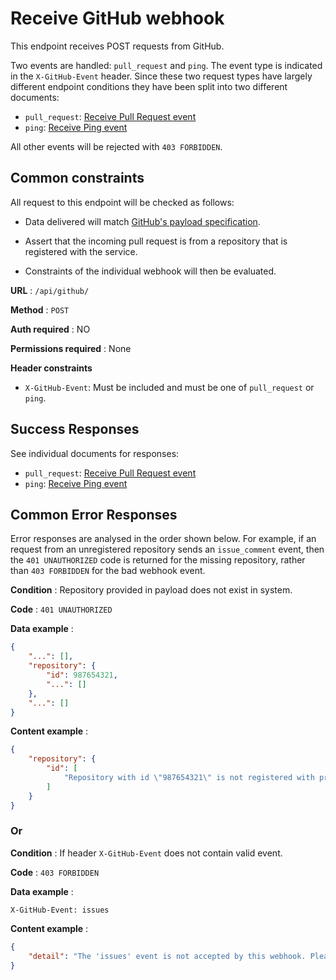 # Receive GitHub webhook

This endpoint receives POST requests from GitHub.

Two events are handled: `pull_request` and `ping`. The event type is indicated
in the `X-GitHub-Event` header. Since these two request types have largely
different endpoint conditions they have been split into two different
documents:

* `pull_request`: [Receive Pull Request event](post_pull_request.md)
* `ping`: [Receive Ping event](post_ping.md)

All other events will be rejected with `403 FORBIDDEN`.

## Common constraints

All request to this endpoint will be checked as follows:

* Data delivered will match [GitHub's payload
specification](https://developer.github.com/webhooks/#payloads).

* Assert that the incoming pull request is from a repository that is registered
    with the service.

* Constraints of the individual webhook will then be evaluated.

**URL** : `/api/github/`

**Method** : `POST`

**Auth required** : NO

**Permissions required** : None

**Header constraints**

* `X-GitHub-Event`: Must be included and must be one of `pull_request` or
    `ping`.

## Success Responses

See individual documents for responses:

* `pull_request`: [Receive Pull Request event](post_pull_request.md)
* `ping`: [Receive Ping event](post_ping.md)

## Common Error Responses

Error responses are analysed in the order shown below. For example, if an
request from an unregistered repository sends an `issue_comment` event, then
the `401 UNAUTHORIZED` code is returned for the missing repository, rather than
`403 FORBIDDEN` for the bad webhook event.


**Condition** : Repository provided in payload does not exist in system.

**Code** : `401 UNAUTHORIZED`

**Data example** :

```json
{
    "...": [],
    "repository": {
        "id": 987654321,
        "...": []
    },
    "...": []
}
```

**Content example** :

```json
{
    "repository": {
        "id": [
            "Repository with id \"987654321\" is not registered with prlint."
        ]
    }
}
```

### Or

**Condition** : If header `X-GitHub-Event` does not contain valid event.

**Code** : `403 FORBIDDEN`

**Data example** :

    X-GitHub-Event: issues

**Content example** :

```json
{
    "detail": "The 'issues' event is not accepted by this webhook. Please reconfigure."
}
```
